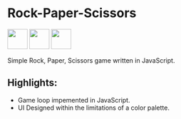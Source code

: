 # Rock-Paper-Scissors

<p align="left">
<img src="https://cdn.jsdelivr.net/gh/devicons/devicon/icons/javascript/javascript-original.svg" height="45" width="45" />
<img src="https://cdn.jsdelivr.net/gh/devicons/devicon/icons/css3/css3-original.svg" height="45" width="45" />
<img src="https://cdn.jsdelivr.net/gh/devicons/devicon/icons/html5/html5-original.svg" height="45" width="45" />
</p>

Simple Rock, Paper, Scissors game written in JavaScript.

## Highlights:
- Game loop impemented in JavaScript.
- UI Designed within the limitations of a color palette.
